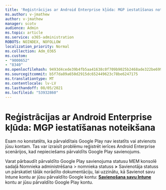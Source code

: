 ```yaml
---
title: 'Reģistrācijas ar Android Enterprise kļūda: MGP iestatīšanas noteikšana'
ms.author: v-jmathew
author: v-jmathew
manager: scotv
audience: Admin
ms.topic: article
ms.service: o365-administration
ROBOTS: NOINDEX, NOFOLLOW
localization_priority: Normal
ms.collection: Adm_O365
ms.custom:
- "9000652"
- "8340"
ms.openlocfilehash: 9493d4cede39b4fb5aa41638c0f709b9025b2468ade322be6991bdad17e97d5d
ms.sourcegitcommit: b5f7da89a650d2915dc652449623c78be6247175
ms.translationtype: MT
ms.contentlocale: lv-LV
ms.lasthandoff: 08/05/2021
ms.locfileid: "53932860"
---
```

# <a name="android-enterprise-enrollment-error-mgp-set-up-detection"></a>Reģistrācijas ar Android Enterprise kļūda: MGP iestatīšanas noteikšana

Esam no konstatēts, ka pārvaldītais Google Play nav iestatīts vai atvienots jūsu kontam. Tas var izraisīt problēmu reģistrēt ierīces Android Enterprise scenārijos, kad nepieciešams pārvaldīts Google Play savienojums.

Varat pārbaudīt pārvaldīto Google Play savienojuma statusu MEM konsolē sadaļā Nomnieka administrēšana > nomnieka statuss **>** Savienotāja statuss un pārskatiet tālāk norādīto dokumentāciju, lai uzzinātu, kā Savienot savu Intune kontu ar jūsu pārvaldīto Google kontu: **[Savienošana savu Intune](https://docs.microsoft.com/mem/intune/enrollment/connect-intune-android-enterprise)** kontu ar jūsu pārvaldīto Google Play kontu.
